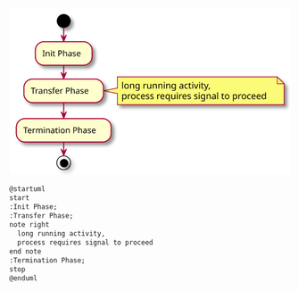 ![Overview](overview.svg)
```
@startuml
start
:Init Phase;
:Transfer Phase;
note right
  long running activity,
  process requires signal to proceed
end note
:Termination Phase;
stop
@enduml
```

